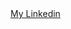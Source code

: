 <html>
 <head>
  <title>
  </title>
 </head>
 <body>
  <a href="https://www.linkedin.com/in/kalisia/">My Linkedin</a>
 </body>
</html>

